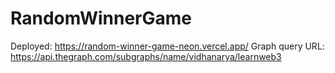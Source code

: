 # RandomWinnerGame

Deployed: https://random-winner-game-neon.vercel.app/
Graph query URL: https://api.thegraph.com/subgraphs/name/vidhanarya/learnweb3
